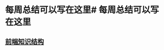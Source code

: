 # 每周总结可以写在这里# 每周总结可以写在这里
## [前端知识结构](https://github.com/a426855a5a5/Frontend-01-Template/blob/master/week01/%E5%89%8D%E7%AB%AF%E6%8A%80%E6%9C%AF.xmind)